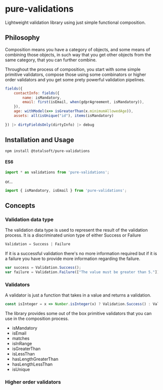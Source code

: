# pure-validations
Lightweight validation library using just simple functional composition.

## Philosophy
Composition means you have a category of objects, and some means of combining those objects, in such way that you get other objects from the same category, that you can further combine.

Throughout the process of composition, you start with some simple primitive validators, compose those using some combinators or higher order validators and you get some prety powerful validation pipelines.
```javascript
fields({
    contactInfo: fields({
        name: isMandatory,
        email: first(isEmail, when(gdprAgreement, isMandatory)),
    }),
    age: withModel(x=> isGreaterThan(x.minimumAllowedAge)),
    assets: all(isUnique("id"), items(isMandatory)
    
}) |> dirtyFieldsOnly(dirtyInfo) |> debug
```

## Installation and Usage
`npm install @totalsoft/pure-validations`

#### ES6

```javascript
import * as validations from 'pure-validations';
```
or...

```javascript
import { isMandatory, isEmail } from 'pure-validations';
```

## Concepts

### Validation data type
The validation data type is used to represent the result of the validation process.
It is a discriminated union type of either Success or Failure
```javascript
Validation = Success | Failure
```
If it is a successful validation there's no more information required but if it is a failure you have to provide more information regarding the failure.
```javascript
var success = Validation.Success();
var failure = Validation.Failure(["The value must be greater than 5."]);
```

### Validators
A validator is just a function that takes in a value and returns a validation.
```javascript
const isInteger = x => Number.isInteger(x) ? Validation.Success() : Validation.Failure(['Not an integer!']);
```

The library provides some out of the box primitive validators that you can use in the composition process.
 - isMandatory
 - isEmail
 - matches
 - isInRange
 - isGreaterThan
 - isLessThan
 - hasLengthGreaterThan
 - hasLengthLessThan
 - isUnique

### Higher order validators


